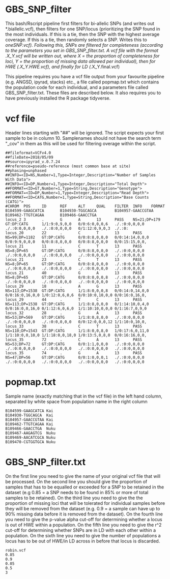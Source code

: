 # GBS_SNP_filter

This bash/Rscript pipeline first filters for bi-allelic SNPs (and writes out *.biallelic.vcf), then filters for one SNP/locus (prioritizing the SNP found in the most individuals. If this is a tie, then the SNP with the highest average coverage. If this is a tie, then randomly selects a SNP. Writes this to *oneSNP.vcf). Following this, SNPs are filtered for completeness (according to the parameters you set in GBS_SNP_filter.txt. A vcf file with the format *.X_Y.vcf will be written out, where X = the proportion of completeness for loci, Y = the proportion of missing data allowed per individual), then for HWE (*.X_Y.HWE.vcf), and finally for LD (*.X_Y.final.vcf)

This pipeline requires you have a vcf file output from your favourite pipeline (e.g. ANGSD, ipyrad, stacks) etc., a file called popmap.txt which contains the population code for each individual, and a parameters file called GBS_SNP_filter.txt. These files are described below. It also requires you to have previously installed the R package tidyverse.

# vcf file
Header lines starting with "##" will be ignored. The script expects your first sample to be in column 10. Samplenames should not have the search term "_cov" in them as this will be used for filtering overage within the script.
```
##fileformat=VCFv4.0
##fileDate=2018/05/09
##source=ipyrad_v.0.7.24
##reference=pseudo-reference (most common base at site)
##phasing=unphased
##INFO=<ID=NS,Number=1,Type=Integer,Description="Number of Samples With Data">
##INFO=<ID=DP,Number=1,Type=Integer,Description="Total Depth">
##FORMAT=<ID=GT,Number=1,Type=String,Description="Genotype">
##FORMAT=<ID=DP,Number=1,Type=Integer,Description="Read Depth">
##FORMAT=<ID=CATG,Number=1,Type=String,Description="Base Counts (CATG)">
#CHROM  POS     ID      REF     ALT     QUAL    FILTER  INFO    FORMAT  B104599-GAAGCATCA       B104930-TGGCAGCA        B104957-GAACCGTAA       B109462-TTGTCAGAA       B109466-GAACCTGA
locus_2 3       .       G       A       13      PASS    NS=21;DP=179    GT:DP:CATG      1/1:9:0,9,0,0   0/0:6:0,0,0,6   ./.:0:0,0,0,0   ./.:0:0,0,0,0   ./.:0:0,0,0,0   0/1:12:0,9,0,3  ./.:0:
locus_20        22      .       C       T       13      PASS    NS=99;DP=1182   GT:DP:CATG      0/0:8:8,0,0,0   0/0:14:14,0,0,0 0/0:9:9,0,0,0   0/0:8:8,0,0,0   0/0:8:8,0,0,0   0/0:15:15,0,0,
locus_21        11      .       C       T       13      PASS    NS=8;DP=65      GT:DP:CATG      0/0:8:8,0,0,0   ./.:0:0,0,0,0   ./.:0:0,0,0,0   ./.:0:0,0,0,0   ./.:0:0,0,0,0   ./.:0:0,0,0,0
locus_21        23      .       C       T       13      PASS    NS=8;DP=65      GT:DP:CATG      0/0:8:8,0,0,0   ./.:0:0,0,0,0   ./.:0:0,0,0,0   ./.:0:0,0,0,0   ./.:0:0,0,0,0   ./.:0:0,0,0,0
locus_21        40      .       G       A       13      PASS    NS=8;DP=65      GT:DP:CATG      0/0:8:0,0,0,8   ./.:0:0,0,0,0   ./.:0:0,0,0,0   ./.:0:0,0,0,0   ./.:0:0,0,0,0   ./.:0:0,0,0,0
locus_29        18      .       A       G       13      PASS    NS=113;DP=1538  GT:DP:CATG      1/1:8:0,0,0,8   0/0:14:0,14,0,0 0/0:16:0,16,0,0 1/0:12:0,6,0,6  0/0:10:0,10,0,0 0/0:16:0,16,0,
locus_29        44      .       T       C       13      PASS    NS=113;DP=1538  GT:DP:CATG      1/1:8:8,0,0,0   0/1:14:10,0,4,0 0/0:16:0,0,16,0 0/1:12:6,0,6,0  1/1:10:10,0,0,0 0/1:16:7,0,9,0
locus_32        28      .       G       A       13      PASS    NS=53;DP=569    GT:DP:CATG      1/1:8:0,8,0,0   ./.:0:0,0,0,0   ./.:0:0,0,0,0   ./.:0:0,0,0,0   0/0:12:0,0,0,12 1/1:10:0,10,0,
locus_33        38      .       C       T       13      PASS    NS=110;DP=1543  GT:DP:CATG      1/1:8:0,0,8,0   1/0:17:6,0,11,0 1/1:10:0,0,10,0 1/1:18:0,0,18,0 1/0:13:5,0,8,0  0/0:16:16,0,0,
locus_35        72      .       C       A       13      PASS    NS=53;DP=72     GT:DP:CATG      0/0:1:1,0,0,0   ./.:0:0,0,0,0   ./.:0:0,0,0,0   ./.:0:0,0,0,0   ./.:0:0,0,0,0   ./.:0:0,0,0,0
locus_35        74      .       G       A       13      PASS    NS=47;DP=56     GT:DP:CATG      0/0:1:0,0,0,1   ./.:0:0,0,0,0   ./.:0:0,0,0,0   ./.:0:0,0,0,0   ./.:0:0,0,0,0   ./.:0:0,0,0,0

```

# popmap.txt
Sample name (exactly matching that in the vcf file) in the left hand column, separated by white space from population name in the right column
```
B104599-GAAGCATCA Kai
B104930-TGGCAGCA  Kai
B104957-GAACCGTAA Kai
B109462-TTGTCAGAA Kai
B109466-GAACCTGA  Nuku
B109467-AAGAGTCG  Nuku
B109469-AACATCGCA Nuku
B109470-CGTGGTGCA Nuku
```

# GBS_SNP_filter.txt
On the first line you need to give the name of your original vcf file that will be processed. On the second line you should give the proportion of samples that has to be equalled or exceeded for a SNP to be retained in the dataset (e.g 0.85 = a SNP needs to be found in 85% or more of total samples to be retained). On the third line you need to give the the proportion of missing loci that will be tolerated for individual samples before they will be removed from the dataset (e.g. 0.9 = a sample can have up to 90% missing data before it is removed from the dataset). On the fourth line you need to give the p-value alpha cut-off for determining whether a locus is out of HWE within a population. On the fifth line you need to give the r^2 cut-off for determining whether SNPs are in LD with each other within a population. On the sixth line you need to give the number of populations a locus has to be out of HWE/in LD across in before that locus is discarded. 
```
robin.vcf
0.85
0.9
0.05
0.5
3
```
